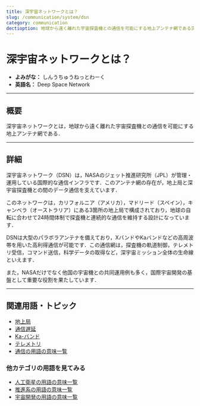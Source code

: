 ```yaml
---
title: 深宇宙ネットワークとは？
slug: /communication/system/dsn
category: communication
dectioption: 地球から遠く離れた宇宙探査機との通信を可能にする地上アンテナ網である深宇宙ネットワークの意味・定義・内容について解説します．
---
```


# 深宇宙ネットワークとは？

- **よみがな：** しんうちゅうねっとわーく  
- **英語名：** Deep Space Network  

---

## 概要

深宇宙ネットワークとは，地球から遠く離れた宇宙探査機との通信を可能にする地上アンテナ網である．

---

## 詳細

深宇宙ネットワーク（DSN）は，NASAのジェット推進研究所（JPL）が管理・運用している国際的な通信インフラです．このアンテナ網の存在が，地上局と深宇宙探査機との間のデータ通信を支えています．

このネットワークは，カリフォルニア（アメリカ），マドリード（スペイン），キャンベラ（オーストラリア）にある3箇所の地上局で構成されており，地球の自転に合わせて24時間体制で探査機と連続的な通信を維持する設計になっています．

DSNは大型のパラボラアンテナを備えており，XバンドやKaバンドなどの高周波帯を用いた高利得通信が可能です．この通信網は，探査機の軌道制御，テレメトリ受信，コマンド送信，科学データの取得など，深宇宙ミッション全体の生命線といえます．

また，NASAだけでなく他国の宇宙機との共同運用例も多く，国際宇宙開発の基盤として重要な役割を果たしています．

---

## 関連用語・トピック

- [地上局](/docs/communication/system/ground-station)
- [通信遅延](/docs/communication/technology/communication-delay)
- [Ka-バンド](/docs/communication/technology/ka-band)
- [テレメトリ](/docs/communication/system/telemetry)
- [通信の用語の意味一覧](/docs/category/communication)

### 他カテゴリの用語を見てみる
- [人工衛星の用語の意味一覧](/docs/category/satellite)
- [推進系の用語の意味一覧](/docs/category/propulsion)
- [宇宙開発の用語の意味一覧](/docs/category/glossary)
